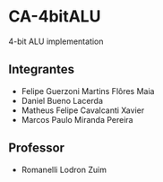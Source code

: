 # CA-4bitALU
4-bit ALU implementation

## Integrantes
- Felipe Guerzoni Martins Flôres Maia
- Daniel Bueno Lacerda
- Matheus Felipe Cavalcanti Xavier
- Marcos Paulo Miranda Pereira

## Professor
- Romanelli Lodron Zuim
